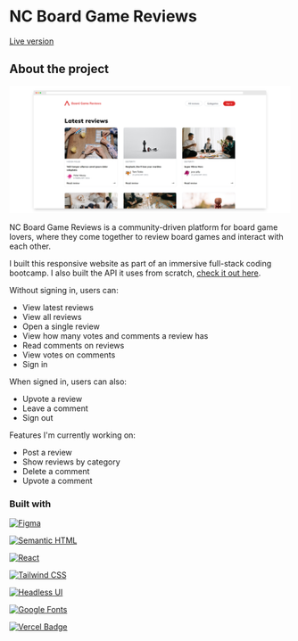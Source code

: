 # NC Board Game Reviews

[Live version](https://nc-board-game-reviews.vercel.app/)

## About the project

![Screenshot - Desktop](public/assets/screenshot.png)

NC Board Game Reviews is a community-driven platform for board game lovers, where they come together to review board games and interact with each other.

I built this responsive website as part of an immersive full-stack coding bootcamp. I also built the API it uses from scratch, [check it out here](https://github.com/amparoamparo/nc-board-game-reviews-api).

Without signing in, users can:

- View latest reviews
- View all reviews
- Open a single review
- View how many votes and comments a review has
- Read comments on reviews
- View votes on comments
- Sign in

When signed in, users can also:

- Upvote a review
- Leave a comment
- Sign out

Features I'm currently working on:

- Post a review
- Show reviews by category
- Delete a comment
- Upvote a comment

### Built with

[![Figma](https://img.shields.io/badge/Figma-d7bcf7?style=for-the-badge&logo=figma&logoColor=black)](https://figma.com)

[![Semantic HTML](https://img.shields.io/badge/Semantic_HTML-E34F26?style=for-the-badge&logo=html5&logoColor=white)](https://web.dev/learn/html/semantic-html/)

[![React](https://img.shields.io/badge/React-20232A?style=for-the-badge&logo=react&logoColor=61DAFB)](https://react.dev/)

[![Tailwind CSS](https://img.shields.io/badge/Tailwind_CSS-38B2AC?style=for-the-badge&logo=tailwind-css&logoColor=white)](https://tailwindcss.com/)

[![Headless UI](https://img.shields.io/badge/Headless%20UI-66E3FF?logo=headlessui&logoColor=000&style=for-the-badge)](https://headlessui.com/)

[![Google Fonts](https://img.shields.io/badge/Google%20Fonts-4285F4?logo=googlefonts&logoColor=fff&style=for-the-badge)](https://fonts.google.com/icons)

[![Vercel Badge](https://img.shields.io/badge/Vercel-000?logo=vercel&logoColor=fff&style=for-the-badge)](https://vercel.com/)
